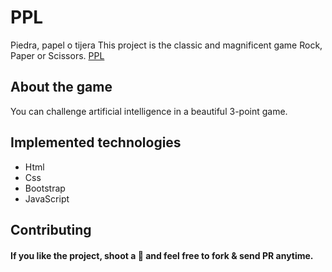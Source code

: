 
# PPL
Piedra, papel o tijera
This project is the classic and magnificent game Rock, Paper or Scissors.
<a href="https://julibarki.github.io/PPL/index.html">PPL</a></li>
<h2> About the game</h2>
You can challenge artificial intelligence in a beautiful 3-point game.
<h2> Implemented technologies </h2>
<ul>
<li>Html</li>
<li>Css</li>
<li>Bootstrap</li>
<li>JavaScript</li>
  </ul>
<h2>Contributing</h2>
<h4>If you like the project, shoot a 🌟 and feel free to fork & send PR anytime.</h4>
